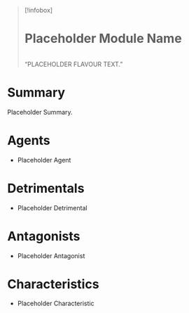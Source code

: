 > [!infobox]
> # Placeholder Module Name
> ######
>  “PLACEHOLDER FLAVOUR TEXT.”
# Summary
Placeholder Summary.

# Agents
- Placeholder Agent

# Detrimentals
- Placeholder Detrimental

# Antagonists
- Placeholder Antagonist

# Characteristics
- Placeholder Characteristic